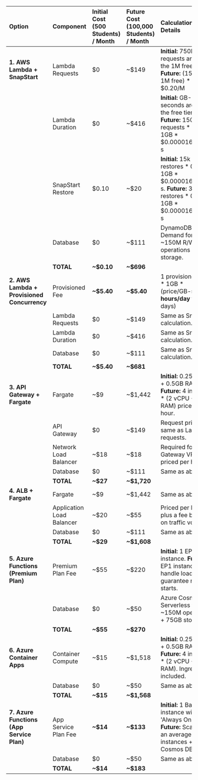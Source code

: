 | Option | Component | Initial Cost (500 Students) / Month | Future Cost (100,000 Students) / Month | Calculation Details |
| :--- | :--- | :--- | :--- | :--- |
| **1. AWS Lambda + SnapStart** | Lambda Requests | $0 | ~$149 | **Initial:** 750k requests are within the 1M free tier. **Future:** (150M - 1M free) * $0.20/M |
| | Lambda Duration | $0 | ~$416 | **Initial:** GB-seconds are within the free tier. **Future:** 150M requests * 0.2s * 1GB * $0.00001667/GB-s |
| | SnapStart Restore | $0.10 | ~$20 | **Initial:** 15k restores * 0.4s * 1GB * $0.00001667/GB-s. **Future:** 3M restores * 0.4s * 1GB * $0.00001667/GB-s |
| | Database | $0 | ~$111 | DynamoDB On-Demand for ~150M R/W operations + 75GB storage. |
| | **TOTAL** | **~$0.10** | **~$696** | |
| **2. AWS Lambda + Provisioned Concurrency** | Provisioned Fee | **~$5.40** | **~$5.40** | 1 provisioned unit * 1GB * (price/GB-s) * (**12 hours/day** for 30 days) |
| | Lambda Requests | $0 | ~$149 | Same as SnapStart calculation. |
| | Lambda Duration | $0 | ~$416 | Same as SnapStart calculation. |
| | Database | $0 | ~$111 | Same as SnapStart calculation. |
| | **TOTAL** | **~$5.40** | **~$681** | |
| **3. API Gateway + Fargate** | Fargate | ~$9 | ~$1,442 | **Initial:** 0.25 vCPU + 0.5GB RAM. **Future:** 4 instances * (2 vCPU + 4GB RAM) priced per hour. |
| | API Gateway | $0 | ~$149 | Request pricing same as Lambda requests. |
| | Network Load Balancer| ~$18 | ~$18 | Required for API Gateway VPC Link, priced per hour. |
| | Database | $0 | ~$111 | Same as above. |
| | **TOTAL** | **~$27** | **~$1,720** | |
| **4. ALB + Fargate** | Fargate | ~$9 | ~$1,442 | Same as above. |
| | Application Load Balancer| ~$20 | ~$55 | Priced per hour plus a fee based on traffic volume. |
| | Database | $0 | ~$111 | Same as above. |
| | **TOTAL** | **~$29** | **~$1,608** | |
| **5. Azure Functions (Premium Plan)** | Premium Plan Fee | ~$55 | ~$220 | **Initial:** 1 EP1 instance. **Future:** 4 EP1 instances to handle load and guarantee no cold starts. |
| | Database | $0 | ~$50 | Azure Cosmos DB Serverless for ~150M operations + 75GB storage. |
| | **TOTAL** | **~$55** | **~$270** | |
| **6. Azure Container Apps** | Container Compute | ~$15 | ~$1,518 | **Initial:** 0.25 vCPU + 0.5GB RAM. **Future:** 4 instances * (2 vCPU + 4GB RAM). Ingress is included. |
| | Database | $0 | ~$50 | Same as above. |
| | **TOTAL** | **~$15** | **~$1,568** | |
| **7. Azure Functions (App Service Plan)** | App Service Plan Fee| **~$14** | **~$133** | **Initial:** 1 Basic (B1) instance with 'Always On'. **Future:** Scaled to an average of 6 B1 instances + Cosmos DB costs. |
| | Database | $0 | ~$50 | Same as above. |
| | **TOTAL** | **~$14** | **~$183** | |
